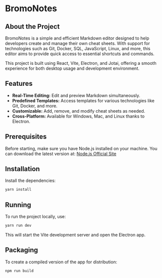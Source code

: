 # BromoNotes

## About the Project

BromoNotes is a simple and efficient Markdown editor designed to help developers create and manage their own cheat sheets. With support for technologies such as Git, Docker, SQL, JavaScript, Linux, and more, this editor aims to provide quick access to essential shortcuts and commands.

This project is built using React, Vite, Electron, and Jotai, offering a smooth experience for both desktop usage and development environment.

## Features

- **Real-Time Editing:** Edit and preview Markdown simultaneously.
- **Predefined Templates:** Access templates for various technologies like Git, Docker, and more.
- **Customizable:** Add, remove, and modify cheat sheets as needed.
- **Cross-Platform:** Available for Windows, Mac, and Linux thanks to Electron.

## Prerequisites

Before starting, make sure you have Node.js installed on your machine. You can download the latest version at: [Node.js Official Site](https://nodejs.org/)

## Installation

Install the dependencies:

```bash
yarn install
```

## Running

To run the project locally, use:

```bash
yarn run dev
```

This will start the Vite development server and open the Electron app.

## Packaging

To create a compiled version of the app for distribution:

```bash
npm run build
```
